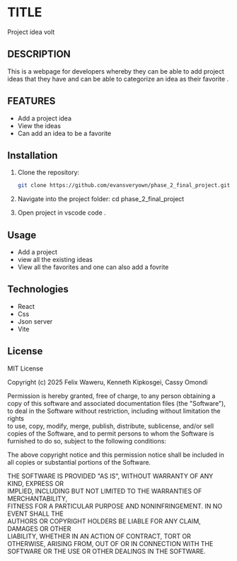 # TITLE
Project idea volt
## DESCRIPTION
This is a webpage for developers whereby they can be able to add project ideas that they have and can be able to categorize an idea as their favorite .
## FEATURES
- Add a project idea
- View the ideas 
- Can add an idea to be a favorite
## Installation

1. Clone the repository:  
   ```bash
   git clone https://github.com/evansveryown/phase_2_final_project.git

2. Navigate into the project folder:
   cd phase_2_final_project

3. Open project in vscode 
   code .
## Usage
- Add a project 
- view all the existing ideas 
- View all the favorites and one can also add a fovrite
## Technologies 
- React 
- Css 
- Json server
- Vite
## License

MIT License

Copyright (c) 2025 Felix Waweru, Kenneth Kipkosgei, Cassy Omondi

Permission is hereby granted, free of charge, to any person obtaining a copy
of this software and associated documentation files (the "Software"), to deal
in the Software without restriction, including without limitation the rights  
to use, copy, modify, merge, publish, distribute, sublicense, and/or sell      
copies of the Software, and to permit persons to whom the Software is          
furnished to do so, subject to the following conditions:                       

The above copyright notice and this permission notice shall be included in all 
copies or substantial portions of the Software.                                

THE SOFTWARE IS PROVIDED "AS IS", WITHOUT WARRANTY OF ANY KIND, EXPRESS OR    
IMPLIED, INCLUDING BUT NOT LIMITED TO THE WARRANTIES OF MERCHANTABILITY,      
FITNESS FOR A PARTICULAR PURPOSE AND NONINFRINGEMENT. IN NO EVENT SHALL THE    
AUTHORS OR COPYRIGHT HOLDERS BE LIABLE FOR ANY CLAIM, DAMAGES OR OTHER        
LIABILITY, WHETHER IN AN ACTION OF CONTRACT, TORT OR OTHERWISE, ARISING FROM, 
OUT OF OR IN CONNECTION WITH THE SOFTWARE OR THE USE OR OTHER DEALINGS IN THE 
SOFTWARE.

